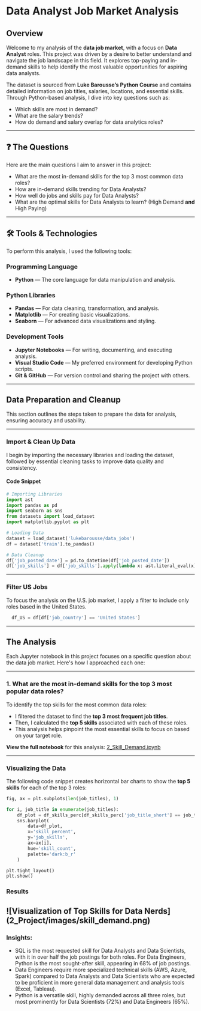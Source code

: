 # Data Analyst Job Market Analysis

## Overview

Welcome to my analysis of the **data job market**, with a focus on **Data Analyst** roles. This project was driven by a desire to better understand and navigate the job landscape in this field. It explores top-paying and in-demand skills to help identify the most valuable opportunities for aspiring data analysts.

The dataset is sourced from **Luke Barousse’s Python Course** and contains detailed information on job titles, salaries, locations, and essential skills. Through Python-based analysis, I dive into key questions such as:

- Which skills are most in demand?
- What are the salary trends?
- How do demand and salary overlap for data analytics roles?

---

## ❓ The Questions

Here are the main questions I aim to answer in this project:

- What are the most in-demand skills for the top 3 most common data roles?
- How are in-demand skills trending for Data Analysts?
- How well do jobs and skills pay for Data Analysts?
- What are the optimal skills for Data Analysts to learn? (High Demand **and** High Paying)

---

## 🛠️ Tools & Technologies

To perform this analysis, I used the following tools:

### Programming Language
- **Python** — The core language for data manipulation and analysis.

### Python Libraries
- **Pandas** — For data cleaning, transformation, and analysis.
- **Matplotlib** — For creating basic visualizations.
- **Seaborn** — For advanced data visualizations and styling.

### Development Tools
- **Jupyter Notebooks** — For writing, documenting, and executing analysis.
- **Visual Studio Code** — My preferred environment for developing Python scripts.
- **Git & GitHub** — For version control and sharing the project with others.

---
## Data Preparation and Cleanup

This section outlines the steps taken to prepare the data for analysis, ensuring accuracy and usability.

---

### Import & Clean Up Data

I begin by importing the necessary libraries and loading the dataset, followed by essential cleaning tasks to improve data quality and consistency.

#### Code Snippet

```python
# Importing Libraries
import ast
import pandas as pd
import seaborn as sns
from datasets import load_dataset
import matplotlib.pyplot as plt  

# Loading Data
dataset = load_dataset('lukebarousse/data_jobs')
df = dataset['train'].to_pandas()

# Data Cleanup
df['job_posted_date'] = pd.to_datetime(df['job_posted_date'])
df['job_skills'] = df['job_skills'].apply(lambda x: ast.literal_eval(x) if pd.notna(x) else x)
```
---

### Filter US Jobs
To focus the analysis on the U.S. job market, I apply a filter to include only roles based in the United States.

```python
  df_US = df[df['job_country'] == 'United States']
```
---
## The Analysis

Each Jupyter notebook in this project focuses on a specific question about the data job market. Here's how I approached each one:

---

### 1. What are the most in-demand skills for the top 3 most popular data roles?

To identify the top skills for the most common data roles:

- I filtered the dataset to find the **top 3 most frequent job titles**.
- Then, I calculated the **top 5 skills** associated with each of these roles.
- This analysis helps pinpoint the most essential skills to focus on based on your target role.

**View the full notebook** for this analysis: [2_Skill_Demand.ipynb](2_Project/2_Skill_Demand.ipynb)

---

### Visualizing the Data

The following code snippet creates horizontal bar charts to show the **top 5 skills** for each of the top 3 roles:

```python
fig, ax = plt.subplots(len(job_titles), 1)

for i, job_title in enumerate(job_titles):
    df_plot = df_skills_perc[df_skills_perc['job_title_short'] == job_title].head(5)[::-1]
    sns.barplot(
        data=df_plot, 
        x='skill_percent', 
        y='job_skills', 
        ax=ax[i], 
        hue='skill_count', 
        palette='dark:b_r'
    )

plt.tight_layout()
plt.show()
```
### Results
![Visualization of Top Skills for Data Nerds]
(2_Project/images/skill_demand.png)
---
### Insights:
- SQL is the most requested skill for Data Analysts and Data Scientists, with it in over half the job postings for both roles. For Data Engineers, Python is the most sought-after skill, appearing in 68% of job postings.
- Data Engineers require more specialized technical skills (AWS, Azure, Spark) compared to Data Analysts and Data Scientists who are expected to be proficient in more general data management and analysis tools (Excel, Tableau).
- Python is a versatile skill, highly demanded across all three roles, but most prominently for Data Scientists (72%) and Data Engineers (65%).

